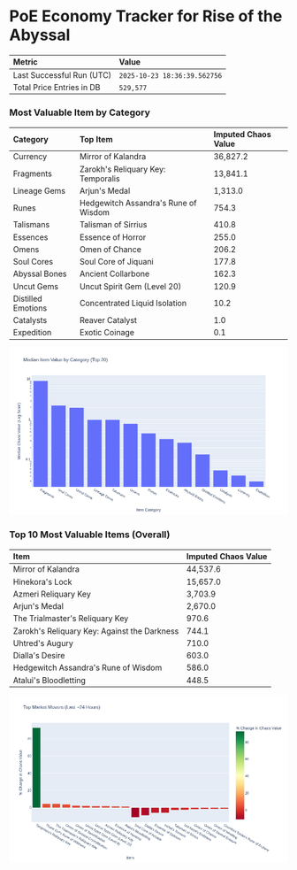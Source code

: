 # PoE Economy Tracker for Rise of the Abyssal

<!-- START_MAINTENANCE -->
| Metric | Value |
|:---|:---|
| Last Successful Run (UTC) | `2025-10-23 18:36:39.562756` |
| Total Price Entries in DB | `529,577` |

<!-- END_MAINTENANCE -->

<!-- START_DATAFRAME_DEBUG -->
<!-- END_DATAFRAME_DEBUG -->

<!-- START_CATEGORY_ANALYSIS -->
### Most Valuable Item by Category
| Category | Top Item | Imputed Chaos Value |
| :--- | :--- | :--- |
| Currency | Mirror of Kalandra | 36,827.2 |
| Fragments | Zarokh's Reliquary Key: Temporalis | 13,841.1 |
| Lineage Gems | Arjun's Medal | 1,313.0 |
| Runes | Hedgewitch Assandra's Rune of Wisdom | 754.3 |
| Talismans | Talisman of Sirrius | 410.8 |
| Essences | Essence of Horror | 255.0 |
| Omens | Omen of Chance | 206.2 |
| Soul Cores | Soul Core of Jiquani | 177.8 |
| Abyssal Bones | Ancient Collarbone | 162.3 |
| Uncut Gems | Uncut Spirit Gem (Level 20) | 120.9 |
| Distilled Emotions | Concentrated Liquid Isolation | 10.2 |
| Catalysts | Reaver Catalyst | 1.0 |
| Expedition | Exotic Coinage | 0.1 |


![Category Analysis Chart](charts/category_analysis.png)
<!-- END_ANALYSIS -->

<!-- START_ANALYSIS -->
### Top 10 Most Valuable Items (Overall)
| Item | Imputed Chaos Value |
| :--- | :--- |
| Mirror of Kalandra | 44,537.6 |
| Hinekora's Lock | 15,657.0 |
| Azmeri Reliquary Key | 3,703.9 |
| Arjun's Medal | 2,670.0 |
| The Trialmaster's Reliquary Key | 970.6 |
| Zarokh's Reliquary Key: Against the Darkness | 744.1 |
| Uhtred's Augury | 710.0 |
| Dialla's Desire | 603.0 |
| Hedgewitch Assandra's Rune of Wisdom | 586.0 |
| Atalui's Bloodletting | 448.5 |


![Market Movers Chart](charts/market_movers.png)
<!-- END_ANALYSIS -->

